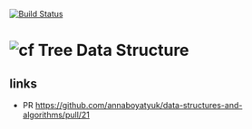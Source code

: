 [![Build Status](https://travis-ci.com/annaboyatyuk/data-structures-and-algorithms.svg?branch=master)](https://travis-ci.com/annaboyatyuk/data-structures-and-algorithms)



![cf](http://i.imgur.com/7v5ASc8.png) Tree Data Structure
====

## links
* PR https://github.com/annaboyatyuk/data-structures-and-algorithms/pull/21

